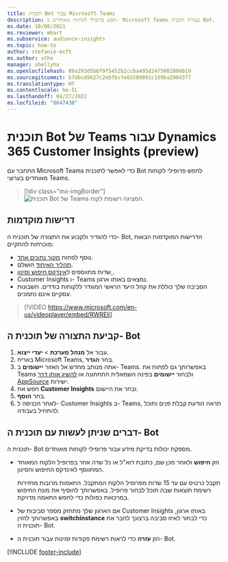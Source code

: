 ```yaml
---
title: תוכנית Bot עבור Microsoft Teams
description: חפש פרופילי לקוחות מאוחדים ב- Microsoft Teams בעזרת תוכנית Bot.
ms.date: 10/08/2021
ms.reviewer: mhart
ms.subservice: audience-insights
ms.topic: how-to
author: stefanie-msft
ms.author: sthe
manager: shellyha
ms.openlocfilehash: 89a293d5b6f9f5452b2ccba495d2475002806019
ms.sourcegitcommit: b7dbcd5627c2ebfbcfe65589991c159ba290d377
ms.translationtype: HT
ms.contentlocale: he-IL
ms.lasthandoff: 04/27/2022
ms.locfileid: "8647430"
---
```

# <a name="teams-bot-for-dynamics-365-customer-insights-preview"></a>תוכנית Bot של Teams עבור Dynamics 365 Customer Insights‎‏ (preview)

התחבר עם Microsoft Teams כדי לאפשר לתוכנית Bot לחפש פרופילי לקוחות מאוחדים בערוצי Teams.

> [!div class="mx-imgBorder"]
> ![תוכנית Bot של Teams המציגה רשומת לקוח.](media/teams-bot.png "תוכנית Bot של Teams המציגה רשומת לקוח")

## <a name="prerequisites"></a>דרישות מוקדמות

כדי להגדיר ולקבוע את התצורה של תוכנית ה- Bot, הדרישות המוקדמות הבאות מוכרחות להתקיים:

- נוסף לפחות [מקור נתונים אחד](data-sources.md).
- [תהליך האיחוד](data-unification.md) הושלם.
- שדות מתווספים ל[אינדקס חיפוש וסינון ](search-filter-index.md).
- Customer Insights ו- Teams נמצאים באותו ארגון.
- הסביבה שלך כוללת את קהל היעד הראשי המוגדר ללקוחות בודדים. חשבונות עסקיים אינם נתמכים.


> [!VIDEO https://www.microsoft.com/en-us/videoplayer/embed/RWRElj]

## <a name="configure-the-bot"></a>קביעת התצורה של תוכנית ה- Bot

1. עבור אל **מנהל מערכת** > **יעדי ייצוא**.
1. באריח Microsoft Teams, בחר **הגדר**.
1. אתה מנותב מחדש אל האזור **יישומים** ב- Teams. באפשרותך גם לפתוח את Teams ולבחור **יישומים** בפינה השמאלית התחתונה או [להשיג אותו דרך AppSource](https://go.microsoft.com/fwlink/?linkid=2124104) ישירות.
1. חפש את **Customer Insights** ובחר את היישום.
1. בחר **הוסף**.
1. לאחר הכניסה ל- Customer Insights ב- Teams, תראה הודעת קבלת פנים ותוכל להתחיל בעבודה.

## <a name="things-you-can-do-with-the-bot"></a>דברים שניתן לעשות עם תוכנית ה- Bot

תוכנית ה- Bot מספקת יכולות בדיקת מידע עבור פרופילי לקוחות מאוחדים.

- הזן **חיפוש** ולאחר מכן שם, כתובת דוא"ל או כל שדה אחר בפרופיל הלקוח המאוחד המתווסף לאינדקס החיפוש והסינון.

  תקבל כרטיס עם עד 15 שדות מפרופיל הלקוח המתקבל. התאמות מרובות מחזירות רשימת תוצאות שבה תוכל לבחור פרופיל. באפשרותך להוסיף את מונח החיפוש במרכאות כפולות כדי לחפש התאמה מדויקת.

- אם הארגון שלך מתחזק מספר סביבות של Customer Insights באותו ארגון, באפשרותך להזין **switchinstance** כדי לבחור לאיזו סביבה ברצונך לחבר את תוכנית ה- Bot.

- הזן **עזרה** כדי לראות רשימת פקודות זמינות עבור תוכנית ה- Bot.  


[!INCLUDE [footer-include](includes/footer-banner.md)]
